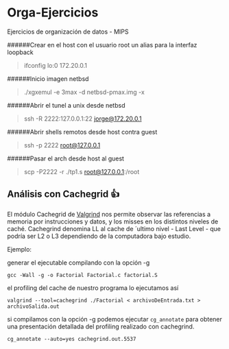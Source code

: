 # Orga-Ejercicios
Ejercicios de organización de datos - MIPS

######Crear en el host con el usuario root un alias para la interfaz loopback
>ifconfig lo:0 172.20.0.1

######Inicio imagen netbsd
>./xgxemul -e 3max -d netbsd-pmax.img -x

######Abrir el tunel a unix desde netbsd
>ssh -R 2222:127.0.0.1:22 jorge@172.20.0.1

######Abrir shells remotos desde host contra guest
>ssh -p 2222 root@127.0.0.1

######Pasar el arch desde host al guest
>scp -P2222 -r ./tp1.s root@127.0.0.1:/root

## Análisis con Cachegrid :+1:
El módulo Cachegrid de [Valgrind](http://valgrind.org/) nos permite observar las referencias a memoria por instrucciones y datos, y los misses en los distintos niveles de caché. 
Cachegrind denomina LL al cache de ´ultimo nivel - Last Level - que podría ser L2 o L3 dependiendo de la computadora bajo estudio.

Ejemplo:

generar el ejecutable compilando con la opción -g
```
gcc -Wall -g -o Factorial Factorial.c factorial.S
```
el profiling del cache de nuestro programa lo ejecutamos así
```
valgrind --tool=cachegrind ./Factorial < archivoDeEntrada.txt > archivoSalida.out
```
si compilamos con la opción -g podemos ejecutar `cg_annotate` para obtener una presentación detallada del profiling realizado con cachegrind.
```
cg_annotate --auto=yes cachegrind.out.5537
```
